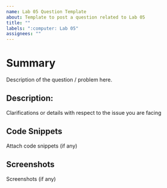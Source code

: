 ```yaml
---
name: Lab 05 Question Template
about: Template to post a question related to Lab 05
title: ""
labels: ":computer: Lab 05"
assignees: ""
---
```


# Summary

Description of the question / problem here.

## Description:

Clarifications or details with respect to the issue you are facing

## Code Snippets

Attach code snippets (if any)

## Screenshots

Screenshots (if any)
